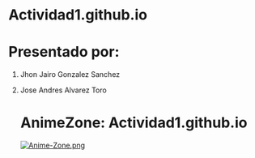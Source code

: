 # Actividad1.github.io

# Presentado por:
1. Jhon Jairo Gonzalez Sanchez
2. Jose Andres Alvarez Toro

   # AnimeZone: Actividad1.github.io
   [![Anime-Zone.png](https://i.postimg.cc/MpNtd09W/Anime-Zone.png)](https://postimg.cc/jD6zjfV9) 

